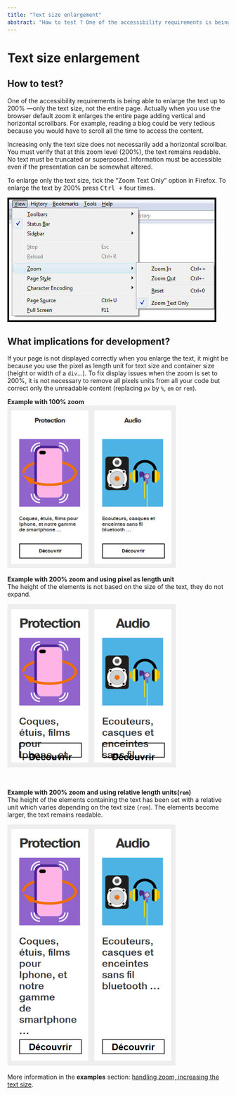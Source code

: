 ```yaml
---
title: "Text size enlargement"
abstract: "How to test ? One of the accessibility requirements is being able to enlarge the text up to 200%"
---
```


# Text size enlargement

## How to test?

One of the accessibility requirements is being able to enlarge the text up to 200% —only the text size, not the entire page. Actually when you use the browser default zoom it enlarges the entire page adding vertical and horizontal scrollbars. For example, reading a blog could be very tedious because you would have to scroll all the time to access the content.

Increasing only the text size does not necessarily add a horizontal scrollbar. You must verify that at this zoom level (200%), the text remains readable. No text must be truncated or superposed. Information must be accessible even if the presentation can be somewhat altered. 

To enlarge only the text size, tick the “Zoom Text Only” option in Firefox. To enlarge the text by 200% press <kbd>Ctrl +</kbd> four times. 
  
![screenshot of the “Zoom text only” option, in Firefox](../../images/zoom-firefox.png) 

## What implications for development?

If your page is not displayed correctly when you enlarge the text, it might be because you use the pixel as length unit for text size and container size (height or width of a `div`...).
To fix display issues when the zoom is set to 200%, it is not necessary to remove all pixels units from all your code but correct only the unreadable content (replacing `px` by `%`, `em` or `rem`).

**Example with 100% zoom**
![screenshot of a page with 100% zoom](../../images/zoom.png)


**Example with 200% zoom and using pixel as length unit**  
The height of the elements is not based on the size of the text, they do not expand.

![screenshot of a page with 200% zoom](../../images/zoom-ko.png)

&nbsp;
  
**Example with 200% zoom and using relative length units(`rem`)**  
The height of the elements containing the text has been set with a relative unit which varies depending on the text size (`rem`). The elements become larger, the text remains readable.

![screenshot of a page with 100% zoom](../../images/zoom-ok.png)

More information in the **examples** section: [handling zoom, increasing the text size](/en/web/components-examples/zoom/).
